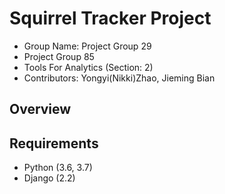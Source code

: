# Squirrel Tracker Project

<ul>
  <li> Group Name: Project Group 29 </li>
  <li> Project Group 85 </li>
  <li> Tools For Analytics (Section: 2) </li>
  <li> Contributors: Yongyi(Nikki)Zhao, Jieming Bian</li>
</ul>

## Overview


## Requirements
* Python (3.6, 3.7)
* Django (2.2)
